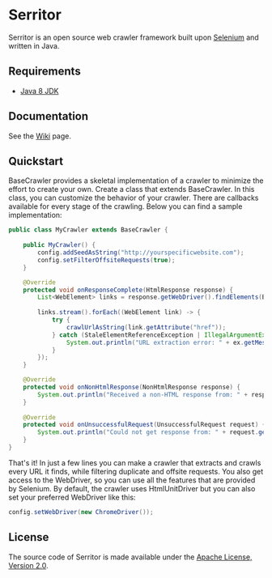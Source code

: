 Serritor
========

Serritor is an open source web crawler framework built upon [Selenium](http://www.seleniumhq.org/) and written in Java.

## Requirements
- [Java 8 JDK](http://www.oracle.com/technetwork/java/javase/downloads/index.html)

## Documentation
See the [Wiki](https://github.com/peterbencze/serritor/wiki) page.

## Quickstart
BaseCrawler provides a skeletal implementation of a crawler to minimize the effort to create your own. Create a class that extends BaseCrawler. In this class, you can customize the behavior of your crawler. There are callbacks available for every stage of the crawling. Below you can find a sample implementation:
```java
public class MyCrawler extends BaseCrawler {
    
    public MyCrawler() {
        config.addSeedAsString("http://yourspecificwebsite.com");
        config.setFilterOffsiteRequests(true);
    }

    @Override
    protected void onResponseComplete(HtmlResponse response) {
        List<WebElement> links = response.getWebDriver().findElements(By.tagName("a"));
        
        links.stream().forEach((WebElement link) -> {            
            try {
                crawlUrlAsString(link.getAttribute("href"));
            } catch (StaleElementReferenceException | IllegalArgumentException ex) {
                System.out.println("URL extraction error: " + ex.getMessage());
            }
        });
    }

    @Override
    protected void onNonHtmlResponse(NonHtmlResponse response) {
        System.out.println("Received a non-HTML response from: " + response.getUrl());
    }
    
    @Override
    protected void onUnsuccessfulRequest(UnsuccessfulRequest request) {
        System.out.println("Could not get response from: " + request.getUrl());
    }
}
```
That's it! In just a few lines you can make a crawler that extracts and crawls every URL it finds, while filtering duplicate and offsite requests. You also get access to the WebDriver, so you can use all the features that are provided by Selenium. By default, the crawler uses HtmlUnitDriver but you can also set your preferred WebDriver like this:
```java
config.setWebDriver(new ChromeDriver());
```

## License
The source code of Serritor is made available under the [Apache License, Version 2.0](https://www.apache.org/licenses/LICENSE-2.0).
